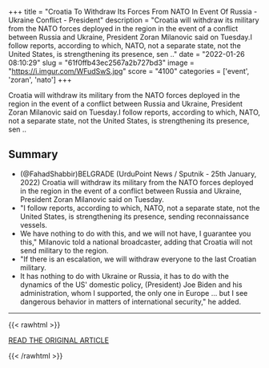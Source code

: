 +++
title = "Croatia To Withdraw Its Forces From NATO In Event Of Russia - Ukraine Conflict - President"
description = "Croatia will withdraw its military from the NATO forces deployed in the region in the event of a conflict between Russia and Ukraine, President Zoran Milanovic said on Tuesday.I follow reports, according to which, NATO, not a separate state, not the United States, is strengthening its presence, sen .."
date = "2022-01-26 08:10:29"
slug = "61f0ffb43ec2567a2b727bd3"
image = "https://i.imgur.com/WFudSwS.jpg"
score = "4100"
categories = ['event', 'zoran', 'nato']
+++

Croatia will withdraw its military from the NATO forces deployed in the region in the event of a conflict between Russia and Ukraine, President Zoran Milanovic said on Tuesday.I follow reports, according to which, NATO, not a separate state, not the United States, is strengthening its presence, sen ..

## Summary

- (@FahadShabbir)BELGRADE (UrduPoint News / Sputnik - 25th January, 2022) Croatia will withdraw its military from the NATO forces deployed in the region in the event of a conflict between Russia and Ukraine, President Zoran Milanovic said on Tuesday.
- "I follow reports, according to which, NATO, not a separate state, not the United States, is strengthening its presence, sending reconnaissance vessels.
- We have nothing to do with this, and we will not have, I guarantee you this," Milanovic told a national broadcaster, adding that Croatia will not send military to the region.
- "If there is an escalation, we will withdraw everyone to the last Croatian military.
- It has nothing to do with Ukraine or Russia, it has to do with the dynamics of the US' domestic policy, (President) Joe Biden and his administration, whom I supported, the only one in Europe ... but I see dangerous behavior in matters of international security," he added.

---

{{< rawhtml >}}
  <p class="article-category">
    <a target="_blank" href="https://www.urdupoint.com/en/world/croatia-to-withdraw-its-forces-from-nato-in-e-1455572.html">READ THE ORIGINAL ARTICLE</a>
  </p>
{{< /rawhtml >}}
